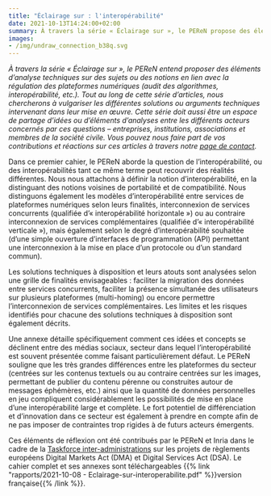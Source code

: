 ```yaml
---
title: "Éclairage sur : l'interopérabilité"
date: 2021-10-13T14:24:00+02:00
summary: À travers la série « Éclairage sur », le PEReN propose des éléments d’analyse techniques sur des sujets ou des notions en lien avec la régulation des plateformes numériques. Dans ce premier cahier, le PEReN détaille la question des formes (modèles et degrés) que peut prendre l’interopérabilité.
images:
- /img/undraw_connection_b38q.svg
---
```


_À travers la série « Éclairage sur », le PEReN entend proposer des éléments d’analyse techniques sur des sujets ou des notions en lien avec la régulation des plateformes numériques (audit des algorithmes, interopérabilité, etc.). Tout au long de cette série d’articles, nous chercherons à vulgariser les différentes solutions ou arguments techniques intervenant dans leur mise en œuvre. Cette série doit aussi être un espace de partage d’idées ou d’éléments d’analyses entre les différents acteurs concernés par ces questions – entreprises, institutions, associations et membres de la société civile. Vous pouvez nous faire part de vos contributions et réactions sur ces articles à travers notre [page de contact](https://www.peren.gouv.fr/contact/)._

Dans ce premier cahier, le PEReN aborde la question de l’interopérabilité, ou des interopérabilités tant ce même terme peut recouvrir des réalités différentes. Nous nous attachons à définir la notion d’interopérabilité, en la distinguant des notions voisines de portabilité et de compatibilité. Nous distinguons également les modèles d’interopérabilité entre services de plateformes numériques selon leurs finalités, interconnexion de services concurrents (qualifiée d’« interopérabilité horizontale ») ou au contraire interconnexion de services complémentaires (qualifiée d’« interopérabilité verticale »), mais également selon le degré d’interopérabilité souhaitée (d’une simple ouverture d’interfaces de programmation (API) permettant une interconnexion à la mise en place d’un protocole ou d’un standard commun).

Les solutions techniques à disposition et leurs atouts sont analysées selon une grille de finalités envisageables : faciliter la migration des données entre services concurrents, faciliter la présence simultanée des utilisateurs sur plusieurs plateformes (multi-homing) ou encore permettre l’interconnexion de services complémentaires. Les limites et les risques identifiés pour chacune des solutions techniques à disposition sont également décrits.

Une annexe détaille spécifiquement comment ces idées et concepts se déclinent entre des médias sociaux, secteur dans lequel l’interopérabilité est souvent présentée comme faisant particulièrement défaut. Le PEReN souligne que les très grandes différences entre les plateformes du secteur (centrées sur les contenus textuels ou au contraire centrées sur les images, permettant de publier du contenu pérenne ou construites autour de messages éphémères, etc.) ainsi que la quantité de données personnelles en jeu compliquent considérablement les possibilités de mise en place d’une interopérabilité large et complète. Le fort potentiel de différenciation et d’innovation dans ce secteur est également à prendre en compte afin de ne pas imposer de contraintes trop rigides à de futurs acteurs émergents.

Ces éléments de réflexion ont été contribués par le PEReN et Inria dans le cadre de la [Taskforce inter-administrations](https://www.youtube.com/watch?v=OBHdpn5IJVo) sur les projets de règlements européens Digital Markets Act (DMA) et Digital Services Act (DSA). Le cahier complet et ses annexes sont téléchargeables {{% link "rapports/2021-10-08 - Eclairage-sur-interoperabilite.pdf" %}}version française{{% /link %}}.

